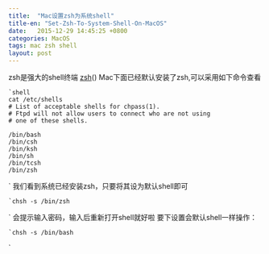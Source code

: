 ```yaml
---
title:  "Mac设置zsh为系统shell"
title-en: "Set-Zsh-To-System-Shell-On-MacOS"
date:   2015-12-29 14:45:25 +0800
categories: MacOS
tags: mac zsh shell
layout: post
---
```

zsh是强大的shell终端 [zsh](#)()
Mac下面已经默认安装了zsh,可以采用如下命令查看

```
`shell
cat /etc/shells
# List of acceptable shells for chpass(1).
# Ftpd will not allow users to connect who are not using
# one of these shells.

/bin/bash
/bin/csh
/bin/ksh
/bin/sh
/bin/tcsh
/bin/zsh
```
`
我们看到系统已经安装zsh，只要将其设为默认shell即可

```
`chsh -s /bin/zsh
```
`
会提示输入密码，输入后重新打开shell就好啦
要下设置会默认shell一样操作：

```
`chsh -s /bin/bash
```
`